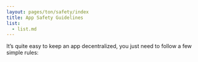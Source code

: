 ```yaml
---
layout: pages/ton/safety/index
title: App Safety Guidelines
list:
  - list.md
---
```


It’s quite easy to keep an app decentralized, you just need to follow a few simple rules:
